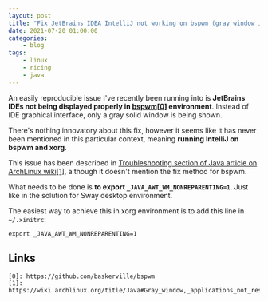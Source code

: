 ```yaml
---
layout: post
title: "Fix JetBrains IDEA IntelliJ not working on bspwm (gray window issue)"
date: 2021-07-20 01:00:00
categories:
    - blog
tags:
    - linux
    - ricing
    - java
---
```


An easily reproducible issue I've recently been running into is **JetBrains IDEs not being displayed properly in [bspwm\[0\]](https://github.com/baskerville/bspwm) environment**. Instead of IDE graphical interface, only a gray solid window is being shown.

There's nothing innovatory about this fix, however it seems like it has never been mentioned in this particular context, meaning **running IntelliJ on bspwm and xorg**.

<!--break-->

This issue has been described in [Troubleshooting section of Java article on ArchLinux wiki\[1\]](https://wiki.archlinux.org/title/Java#Gray_window,_applications_not_resizing_with_WM,_menus_immediately_closing), although it doesn't mention the fix method for bspwm.

What needs to be done is **to export `_JAVA_AWT_WM_NONREPARENTING=1`**. Just like in the solution for Sway desktop environment.

The easiest way to achieve this in xorg environment is to add this line in `~/.xinitrc`:

```
export _JAVA_AWT_WM_NONREPARENTING=1
```

## Links
~~~
[0]: https://github.com/baskerville/bspwm
[1]: https://wiki.archlinux.org/title/Java#Gray_window,_applications_not_resizing_with_WM,_menus_immediately_closing
~~~

[0]: https://github.com/baskerville/bspwm
[1]: https://wiki.archlinux.org/title/Java#Gray_window,_applications_not_resizing_with_WM,_menus_immediately_closing